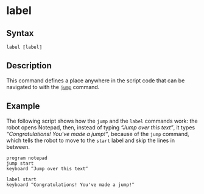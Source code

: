 # label

## Syntax

```G1ANT
label ⟦label⟧
```

## Description

This command defines a place anywhere in the script code that can be navigated to with the [`jump`](JumpCommand.md) command.

## Example

The following script shows how the `jump` and the `label` commands work: the robot opens Notepad, then, instead of typing *“Jump over this text”*, it types *“Congratulations! You've made a jump!”*, because of the `jump` command, which tells the robot to move to the `start` label and skip the lines in between.

```G1ANT
program notepad
jump start
keyboard ‴Jump over this text‴

label start
keyboard ‴Congratulations! You've made a jump!‴
```


